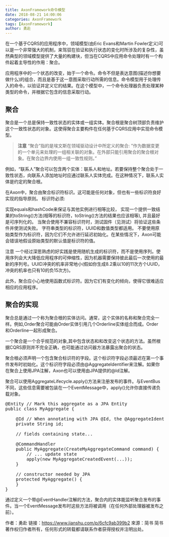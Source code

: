 ```yaml
---
title: AxonFramework命令模型
date: 2018-08-21 14:00:06
categories: AxonFramework
tags: [AxonFramework]
author: 勇赴
---
```


在一个基于CQRS的应用程序中，领域模型(由Eric Evans和Martin Fowler定义)可以是一个非常强大的机制，来驾驭在验证和执行状态的变化时所涉及的复杂性，虽然典型的领域模型提供了大量的构建块，但当在CQRS中应用命令处理时有一个构件起着主导性的作用：聚合。

<!-- more -->

应用程序中的一个状态的改变，始于一个命令。命令不但是表达意图(描述你想要做什么)的组合，而且是基于这一意图采取行动所需的信息。命令模型用于处理传入的命令，以验证并定义它的结果。在这个模型中，一个命令处理器负责处理某种类型的命令，并根据它包含的信息采取行动。

## 聚合
聚合是一个总是保持一致性状态的实体或一组实体。聚合根是聚合树顶部负责维护这个一致性状态的对象。这使得聚合主要构件在任何基于CQRS应用中实现命令模型。

><b>注意</b>
“聚合”指的是埃文斯在领域驱动设计中所定义的聚合:
”作为数据变更的一个单元来处理的一组相关联的对象。在外部只能引用聚合的聚合根对象。在聚合边界内使用一组一致性规则。”

例如，“联系人”聚合可以包含两个实体：联系人和地址。若要保持整个聚合处于一致性状态，向联系人添加地址时应通过联系人实体完成。在这种情况下，联系人实体是约定的聚合根。

在Axon中，聚合由聚合标识符标识。这可能是任何对象，但也有一些标识符良好实现的指导原则。
标识符必须:

实现equals和hashCode来保证与其他实例进行相等比较，
实现一个提供一致结果的toString()方法(相等的标识符，toString()方法的结果也应该相等),
并且最好是可序列化的。
当聚合使用不兼容标识符时，测试固件（见测试）将验证这些条件并使测试失败。 字符串类型的标识符，UUID和数值类型都适用。 不要使用原始类型作为标识符，因为它们不允许进行延迟初始化。在某些情况下，Axon可能会错误地假设原始类型的默认值是标识符的值。

注意
一个经过深思熟虑的好实践是使用随机生成的标识符，而不是使用序列。使用序列会大大降低应用程序的可伸缩性，因为机器需要保持彼此最后一次使用的最新的序列号。UUID冲突的机率非常地小(假如你生成8.2乘以10的11次方个UUID，冲突的机率也只有10的负15次方)。

此外，聚合应小心地使用函数式标识符。因为它们有变化的倾向，使得它很难适应相应的应用程序。

## 聚合的实现
聚合总是通过一个称为聚合根的实体访问。通常，这个实体的名称和聚合完全一样。例如,Order聚合可能由Order实体引用几个Orderline实体组合而成。Order 和Orderline一起形成聚合。

一个聚合是一个合乎规范的对象,其中包含状态和和改变这个状态的方法。虽然根据CQRS原则并不完全正确，也可能通过访问器方法暴露出聚合的状态。

聚合根必须声明一个包含聚合标识符的字段。这个标识符字段必须最迟在第一个事件发布时初始化。这个标识符字段必须由@AggregateIdentifier来注解。如果你在聚合上使用JPA注解，Axon也可以使用由JPA提供的@Id注解。

聚合可以使用AggregateLifecycle.apply()方法来注册发布的事件。与EventBus不同，这些信息需要被包装在一个EventMessage中，apply()允许你直接传递负载对象。

<pre>
@Entity // Mark this aggregate as a JPA Entity
public class MyAggregate {

    @Id // When annotating with JPA @Id, the @AggregateIdentifier annotation is not necessary
    private String id;
    
    // fields containing state...
    
    @CommandHandler
    public MyAggregate(CreateMyAggregateCommand command) {
        // ... update state
        apply(new MyAggregateCreatedEvent(...));
    }
    
    // constructor needed by JPA
    protected MyAggregate() {
    }
}
</pre>

通过定义一个带@EventHandler注解的方法，聚合内的实体能监听聚合发布的事件。当一个EventMessage发布时这些方法将被调用（在任何外部处理器被发布之前）。

作者：勇赴
链接：https://www.jianshu.com/p/6cfc9ab399b2
來源：简书
简书著作权归作者所有，任何形式的转载都请联系作者获得授权并注明出处。
